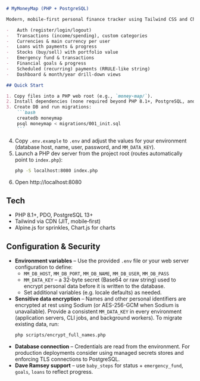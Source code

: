 ````md
# MyMoneyMap (PHP + PostgreSQL)

Modern, mobile‑first personal finance tracker using Tailwind CSS and Chart.js. Supports Dave Ramsey’s Baby Steps via dedicated tables and UI hooks. Includes:

-   Auth (register/login/logout)
-   Transactions (income/spending), custom categories
-   Currencies & main currency per user
-   Loans with payments & progress
-   Stocks (buy/sell) with portfolio value
-   Emergency fund & transactions
-   Financial goals & progress
-   Scheduled (recurring) payments (RRULE-like string)
-   Dashboard & month/year drill‑down views

## Quick Start

1. Copy files into a PHP web root (e.g., `money-map/`).
2. Install dependencies (none required beyond PHP 8.1+, PostgreSQL, and internet access for CDNs).
3. Create DB and run migrations:
    ```bash
    createdb moneymap
    psql moneymap < migrations/001_init.sql
    ```
````

4. Copy `.env.example` to `.env` and adjust the values for your environment (database host, name, user, password, and `MM_DATA_KEY`).
5. Launch a PHP dev server from the project root (routes automatically point to `index.php`):
    ```bash
    php -S localhost:8080 index.php
    ```
6. Open http://localhost:8080

## Tech

-   PHP 8.1+, PDO, PostgreSQL 13+
-   Tailwind via CDN (JIT, mobile‑first)
-   Alpine.js for sprinkles, Chart.js for charts

## Configuration & Security

-   **Environment variables** – Use the provided `.env` file or your web server configuration to define:
    -   `MM_DB_HOST`, `MM_DB_PORT`, `MM_DB_NAME`, `MM_DB_USER`, `MM_DB_PASS`
    -   `MM_DATA_KEY` – a 32-byte secret (Base64 or raw string) used to encrypt personal data before it is written to the database.
    -   Set additional variables (e.g. locale defaults) as needed.
-   **Sensitive data encryption** – Names and other personal identifiers are encrypted at rest using Sodium (or AES-256-GCM when Sodium is unavailable). Provide a consistent `MM_DATA_KEY` in every environment (application servers, CLI jobs, and background workers). To migrate existing data, run:
    ```bash
    php scripts/encrypt_full_names.php
    ```
-   **Database connection** – Credentials are read from the environment. For production deployments consider using managed secrets stores and enforcing TLS connections to PostgreSQL.
-   **Dave Ramsey support** – use `baby_steps` for status + `emergency_fund`, `goals`, `loans` to reflect progress.

```
